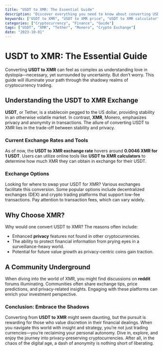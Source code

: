 ```yaml
---
title: "USDT to XMR: The Essential Guide"
description: "Discover everything you need to know about converting USDT to XMR, including exchanges, rates, and why it matters."
keywords: ["USDT to XMR", "USDT to XMR price", "USDT to XMR calculator", "USDT to XMR exchange", "XMR to USD", "cryptocurrency conversion"]
categories: ["Cryptocurrency", "Finance", "Guide"]
tags: ["USDT", "XMR", "Tether", "Monero", "Crypto Exchange"]
date: "2023-10-01"
---
```


# USDT to XMR: The Essential Guide

Converting **USDT to XMR** can feel as complex as understanding love in dystopia—necessary, yet surrounded by uncertainty. But don’t worry. This guide will illuminate your path through the shadowy realms of cryptocurrency trading.

## Understanding the USDT to XMR Exchange

**USDT**, or Tether, is a stablecoin pegged to the US dollar, providing stability in an otherwise volatile market. In contrast, **XMR**, Monero, emphasizes privacy and anonymity in transactions. The allure of converting USDT to XMR lies in the trade-off between stability and privacy.

### Current Exchange Rates and Tools

As of now, the **USDT to XMR exchange rate** hovers around **0.0046 XMR for 1 USDT**. Users can utilize online tools like **USDT to XMR calculators** to determine how much XMR they can obtain in exchange for their USDT.

### Exchange Options

Looking for where to swap your USDT for XMR? Various exchanges facilitate this conversion. Some popular options include decentralized exchanges (DEX) and crypto trading platforms that support low-fee transactions. Pay attention to transaction fees, which can vary widely.

## Why Choose XMR?

Why would one convert USDT to XMR? The reasons often include:

- Enhanced **privacy** features not found in other cryptocurrencies.
- The ability to protect financial information from prying eyes in a surveillance-heavy world.
- Potential for future value growth as privacy-centric coins gain traction.

## A Community Underground

When diving into the world of XMR, you might find discussions on **reddit** forums illuminating. Communities often share exchange tips, price predictions, and privacy-related insights. Engaging with these platforms can enrich your investment perspective.

### Conclusion: Embrace the Shadows

Converting from **USDT to XMR** might seem daunting, but the pursuit is rewarding for those who value discretion in their financial dealings. When you navigate this world with insight and strategy, you’re not just trading currencies—you’re reclaiming your personal autonomy. Dive in, explore, and enjoy the journey into privacy-preserving cryptocurrencies. After all, in the chaos of the digital age, a dash of anonymity is nothing short of liberating.